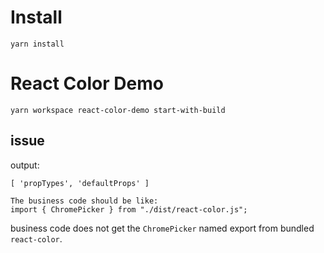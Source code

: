 # Install

```
yarn install
```

# React Color Demo

```
yarn workspace react-color-demo start-with-build
```

## issue

output:

```
[ 'propTypes', 'defaultProps' ]

The business code should be like:
import { ChromePicker } from "./dist/react-color.js";
```

business code does not get the `ChromePicker` named export from bundled `react-color`.
